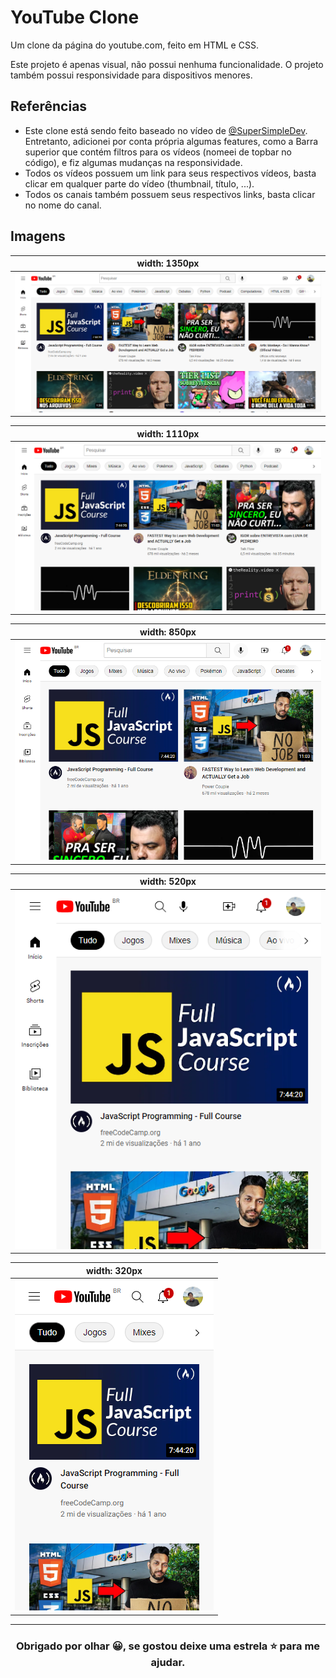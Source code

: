 # YouTube Clone
Um clone da página do youtube.com, feito em HTML e CSS.

Este projeto é apenas visual, não possui nenhuma funcionalidade. O projeto também possui responsividade para dispositivos menores.

## Referências
* Este clone está sendo feito baseado no vídeo de [@SuperSimpleDev](https://www.youtube.com/watch?v=G3e-cpL7ofc&t=9387s&ab_channel=SuperSimpleDev). Entretanto, adicionei por conta própria algumas features, como a Barra superior que contém filtros para os vídeos (nomeei de topbar no código), e fiz algumas mudanças na responsividade.
* Todos os vídeos possuem um link para seus respectivos vídeos, basta clicar em qualquer parte do vídeo (thumbnail, título, ...).
* Todos os canais também possuem seus respectivos links, basta clicar no nome do canal.

## Imagens

| width: 1350px |
| ---- |
| ![](assets/readme-pictures/resolution-1350px.png) |

| width: 1110px |
| ---- |
| ![](assets/readme-pictures/resolution-1110px.png) |

| width: 850px |
| ---- |
| ![](assets/readme-pictures/resolution-850px.png) |

| width: 520px |
| ---- |
| ![](assets/readme-pictures/resolution-520px.png) |

| width: 320px |
| ---- |
| ![](assets/readme-pictures/resolution-320px.png) |

---

<h3 align="center">Obrigado por olhar 😀, se gostou deixe uma estrela ⭐ para me ajudar.</h3>
